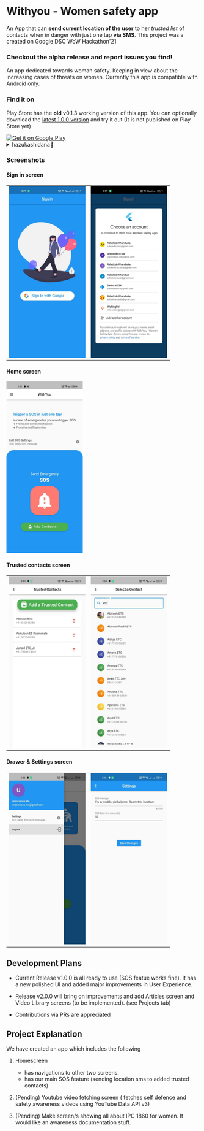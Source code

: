 # Withyou - Women safety app 

An App that can **send current location of the user** to her *trusted list* of contacts when in danger with just one tap **via SMS**.
This project was a created on Google DSC WoW Hackathon'21

### Checkout the alpha release and report issues you find!

An app dedicated towards woman safety. Keeping in view about the increasing cases of threats on women.
Currently this app is compatible with Android only.

### Find it on
Play Store has the **old** v0.1.3 working version of this app. You can optionally download the [latest 1.0.0 version](https://github.com/ashuvssut/women-safety-app/releases/tag/1.0.0-rc.1) and try it out (It is not published on Play Store yet)

<a href="https://play.google.com/store/apps/details?id=com.ashuvssut.women_safety_app">
<img alt="Get it on Google Play" height="80" src="https://lh3.googleusercontent.com/q1k2l5CwMV31JdDXcpN4Ey7O43PxnjAuZBTmcHEwQxVuv_2wCE2gAAQMWxwNUC2FYEOnYgFPOpw6kmHJWuEGeIBLTj9CuxcOEeU8UXyzWJq4NJM3lg=s0" />
</a>
<details>
<summary>hazukashidana🙂</summary>
<br/>
It's a hackathon project. This app may not have a very beautiful UI but I gave it my best shot. 
I gave flutter a try for the first time and it was a great experience. I learned a lot of new things and I am really happy with the result.
(PS- I am a React Native developer to the core. I was just curious to try flutter.)
</details>

### Screenshots

#### Sign in screen

<table>
  <tr>
    <td><img src="./docs/assets/0.1.jpg" width="200"/></td>
    <td><img src="./docs/assets/0.2.jpg" width="200"/></td>
  </tr>
</table>

#### Home screen
<img src="./docs/assets/1.jpg" width="200"/>

#### Trusted contacts screen
<table>
  <tr>
    <td><img src="./docs/assets/2.jpg" width="200"/></td>
    <td><img src="./docs/assets/3.jpg" width="200"/></td>
  </tr>
</table>

#### Drawer & Settings screen
<table>
  <tr>
    <td><img src="./docs/assets/4.jpg" width="200"/></td>
    <td><img src="./docs/assets/5.jpg" width="200"/></td>
  </tr>
</table>



## Development Plans

- Current Release v1.0.0 is all ready to use (SOS featue works fine). It has a new polished UI and added major improvements in User Experience.

- Release v2.0.0 will bring on improvements and add Articles screen and Video Library screens (to be implemented). (see Projects tab) 

- Contributions via PRs are appreciated

## Project Explanation

We have created an app which includes the following
1. Homescreen
   - has navigations to other two screens.
   - has our main SOS feature (sending location sms to added trusted contacts)

2. (Pending) Youtube video fetching screen ( fetches self defence and safety awareness videos using YouTube Data API v3)

3. (Pending) Make screen/s showing all about IPC 1860 for women. It would like an awareness documentation stuff.

<!-- ## Getting Started

This project is a starting point for a Flutter application.

A few resources to get you started if this is your first Flutter project:

- [Lab: Write your first Flutter app](https://docs.flutter.dev/get-started/codelab)
- [Cookbook: Useful Flutter samples](https://docs.flutter.dev/cookbook)

For help getting started with Flutter development, view the
[online documentation](https://docs.flutter.dev/), which offers tutorials,
samples, guidance on mobile development, and a full API reference. -->
